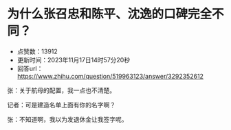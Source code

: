 # 为什么张召忠和陈平、沈逸的口碑完全不同？
- 点赞数：13912
- 更新时间：2023年11月17日14时57分20秒
- 回答url：https://www.zhihu.com/question/519963123/answer/3292352612
<body>
 <p data-pid="rlonD6ZB">张：关于航母的配置，我一点也不清楚。</p>
 <p data-pid="xXFPHjky">记者：可是建造名单上面有你的名字啊？</p>
 <p data-pid="0VG6Agkc">张：不知道啊，我以为发退休金让我签字呢。</p>
</body>